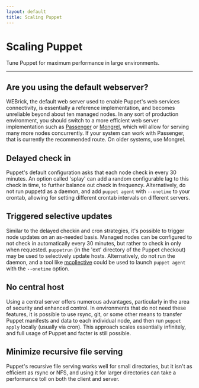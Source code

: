 ```yaml
---
layout: default
title: Scaling Puppet
---
```


Scaling Puppet
==============

Tune Puppet for maximum performance in large environments.

* * *

Are you using the default webserver?
------------------------------------

WEBrick, the default web server used to enable Puppet's web services connectivity, is essentially a reference
implementation, and becomes unreliable beyond about ten managed nodes. In any sort of production environment, you should switch to a more efficient web server implementation such as [Passenger](./passenger.html) or [Mongrel](./mongrel.html), which will allow for serving many more nodes concurrently. If your system can work with Passenger, that is currently the recommended route.  On older systems, use Mongrel.

Delayed check in
----------------

Puppet's default configuration asks that each node check in every 30 minutes.  An option called 'splay' can add a random configurable lag to this check in time, to further balance out check in frequency.  Alternatively, do not run puppetd as a daemon, and add `puppet agent` with `--onetime` to your crontab, allowing for setting different crontab intervals on different servers.

Triggered selective updates
---------------------------

Similar to the delayed checkin and cron strategies, it's possible to trigger node updates on an as-needed basis.  Managed nodes can be configured to not check in automatically every 30 minutes, but rather to check in only when requested.  `puppetrun` (in the 'ext' directory of the Puppet checkout) may be used to selectively update hosts.  Alternatively, do not run the daemon, and a tool like [mcollective](http://www.puppetlabs.com/mcollective/introduction/) could be used to launch `puppet agent` with the `--onetime` option.

No central host
---------------

Using a central server offers numerous advantages, particularly in the area of security and enhanced control.  In environments that do not need these features, it is possible to use rsync, git, or some other means to transfer Puppet manifests and data to each individual node, and then run `puppet apply` locally (usually via cron).   This approach scales essentially infinitely, and full usage of Puppet and facter is still possible.

Minimize recursive file serving
-------------------------------

Puppet's recursive file serving works well for small directories, but it isn't as efficient as rsync or NFS, and using it for larger directories can take a performance toll on both the client and server. 

